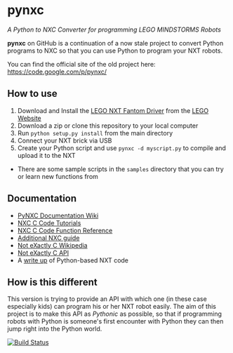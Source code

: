 pynxc
=====

*A Python to NXC Converter for programming LEGO MINDSTORMS Robots*

**pynxc** on GitHub is a continuation of a now stale project to convert Python
programs to NXC so that you can use Python to program your NXT robots.

You can find the official site of the old project here:
https://code.google.com/p/pynxc/

How to use
----------
1. Download and Install the [LEGO NXT Fantom Driver](https://www.lego.com/r/www/r/MINDSTORMS/-/media/franchises/mindstorms%202014/downloads/firmware%20and%20software/nxt%20software/nxt%20fantom%20drivers%20v120.zip) from the [LEGO Website](https://www.lego.com/en-us/mindstorms/downloads)
1. Download a zip or clone this repository to your local computer
1. Run `python setup.py install` from the main directory
1. Connect your NXT brick via USB
1. Create your Python script and use `pynxc -d myscript.py` to compile and upload it to the NXT
* There are some sample scripts in the `samples` directory that you can try or learn new functions from

Documentation
-------------
* [PyNXC Documentation Wiki](https://code.google.com/archive/p/pynxc/wikis/Documentation.wiki)
* [NXC C Code Tutorials](http://bricxcc.sourceforge.net/nbc/nxcdoc/NXC_tutorial.pdf)
* [NXC C Code Function Reference](http://bricxcc.sourceforge.net/nbc/nxcdoc/NXC_Guide.pdf)
* [Additional NXC guide](http://lego.itam.mx/misc/manuales/NXC/guide.pdf)
* [Not eXactly C Wikipedia](https://en.wikipedia.org/wiki/Not_eXactly_C)
* [Not eXactly C API](http://bricxcc.sourceforge.net/nbc/nxcdoc/nxcapi/index.html)
* A [write up](http://digitalcommons.bryant.edu/cgi/viewcontent.cgi?article=1017&context=sci_jou) of Python-based NXT code

How is this different
---------------------

This version is trying to provide an API with which one (in these case
especially kids) can program his or her NXT robot easily. The aim of this
project is to make this API as *Pythonic* as possible, so that if programming
robots with Python is someone's first encounter with Python they can then jump
right into the Python world.

[![Build Status](https://travis-ci.org/xlcteam/pynxc.png?branch=master)](https://travis-ci.org/xlcteam/pynxc)
